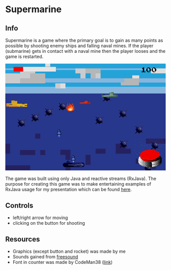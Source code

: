 # Supermarine

## Info

Supermarine is a game where the primary goal is to gain as many points as possible by shooting enemy ships and falling naval mines. If the 
player (submarine) gets in contact with a naval mine then the player looses and the game is restarted.

![Schreenshot from the game](screenshot.png)

The game was built using only Java and reactive streams (RxJava). The purpose for creating this game was to make entertaining examples of RxJava 
usage for my presentation which can be found [here](https://docs.google.com/presentation/d/1dkD8Wn8xN0Qe5KNJO_FcLLqMfCw3JoseutoXE0UIztk/edit?usp=sharing). 
 
## Controls

- left/right arrow for moving
- clicking on the button for shooting

## Resources

- Graphics (except button and rocket) was made by me
- Sounds gained from [freesound](https://freesound.org/)
- Font in counter was made by CodeMan38 ([link](https://fonts.google.com/specimen/Press+Start+2P))